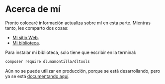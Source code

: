 # Acerca de mí

Pronto colocaré información actualiza sobre mí en esta parte. Mientras tanto, les comparto dos cosas:

- [Mi sitio Web][1].
- [Mi biblioteca][2].

[1]: https://aprendiento.netlify.app/ "Mi sitio Web"
[2]: https://github.com/dlunamontilla/DLTools "Mi biblioteca | Aún en desarrollo"


Para instalar mi biblioteca, solo tiene que escribir en la terminal:

```bash
composer require dlunamontilla/dltools
```

Aún no se puede utilizar en producción, porque se está desarrollando, pero ya se está [documentando aquí][2].
